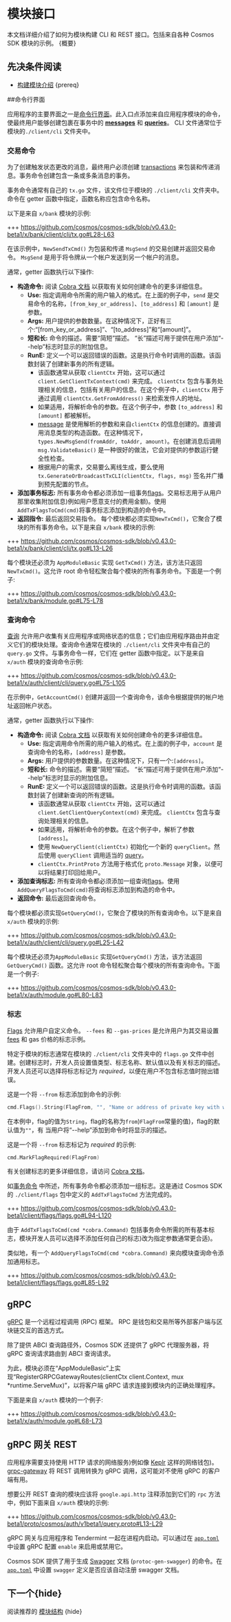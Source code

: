 # 模块接口

本文档详细介绍了如何为模块构建 CLI 和 REST 接口。包括来自各种 Cosmos SDK 模块的示例。 {概要}

## 先决条件阅读

- [构建模块介绍](./intro.md) {prereq}

##命令行界面

应用程序的主要界面之一是[命令行界面](../core/cli.md)。此入口点添加来自应用程序模块的命令，使最终用户能够创建包裹在事务中的 [**messages**](./messages-and-queries.md#messages) 和 [**queries**](./messages-和-queries.md#queries)。 CLI 文件通常位于模块的`./client/cli` 文件夹中。

### 交易命令

 为了创建触发状态更改的消息，最终用户必须创建 [transactions](../core/transactions.md) 来包装和传递消息。事务命令创建包含一条或多条消息的事务。

 事务命令通常有自己的 `tx.go` 文件，该文件位于模块的 `./client/cli` 文件夹中。命令在 getter 函数中指定，函数名称应包含命令名称。

以下是来自 `x/bank` 模块的示例:

+++ https://github.com/cosmos/cosmos-sdk/blob/v0.43.0-beta1/x/bank/client/cli/tx.go#L28-L63

在该示例中，`NewSendTxCmd()` 为包装和传递 `MsgSend` 的交易创建并返回交易命令。 `MsgSend` 是用于将令牌从一个帐户发送到另一个帐户的消息。

通常，getter 函数执行以下操作:

- **构造命令:** 阅读 [Cobra 文档](https://godoc.org/github.com/spf13/cobra) 以获取有关如何创建命令的更多详细信息。
    - **Use:** 指定调用命令所需的用户输入的格式。在上面的例子中，`send` 是交易命令的名称，`[from_key_or_address]`、`[to_address]` 和 `[amount]` 是参数。
    - **Args:** 用户提供的参数数量。在这种情况下，正好有三个:“[from_key_or_address]”、“[to_address]”和“[amount]”。
    - **短和长:** 命令的描述。需要“简短”描述。 “长”描述可用于提供在用户添加“--help”标志时显示的附加信息。
    - **RunE:** 定义一个可以返回错误的函数。这是执行命令时调用的函数。该函数封装了创建新事务的所有逻辑。
        - 该函数通常从获取 `clientCtx` 开始，这可以通过 `client.GetClientTxContext(cmd)` 来完成。 `clientCtx` 包含与事务处理相关的信息，包括有关用户的信息。在这个例子中，`clientCtx` 用于通过调用 `clientCtx.GetFromAddress()` 来检索发件人的地址。
        - 如果适用，将解析命令的参数。在这个例子中，参数 `[to_address]` 和 `[amount]` 都被解析。
        - [message](./messages-and-queries.md) 是使用解析的参数和来自`clientCtx` 的信息创建的。直接调用消息类型的构造函数。在这种情况下，`types.NewMsgSend(fromAddr, toAddr, amount)`。在创建消息后调用 `msg.ValidateBasic()` 是一种很好的做法，它会对提供的参数运行健全性检查。
        - 根据用户的需求，交易要么离线生成，要么使用 `tx.GenerateOrBroadcastTxCLI(clientCtx, flags, msg)` 签名并广播到预先配置的节点。
- **添加事务标志:** 所有事务命令都必须添加一组事务[flags](#flags)。交易标志用于从用户那里收集附加信息)例如用户愿意支付的费用金额)。使用`AddTxFlagsToCmd(cmd)`将事务标志添加到构造的命令中。
- **返回指令:** 最后返回交易指令。 
每个模块都必须实现`NewTxCmd()`，它聚合了模块的所有事务命令。以下是来自 `x/bank` 模块的示例:

+++ https://github.com/cosmos/cosmos-sdk/blob/v0.43.0-beta1/x/bank/client/cli/tx.go#L13-L26

每个模块还必须为 `AppModuleBasic` 实现 `GetTxCmd()` 方法，该方法只返回 `NewTxCmd()`。这允许 root 命令轻松聚合每个模块的所有事务命令。下面是一个例子:

+++ https://github.com/cosmos/cosmos-sdk/blob/v0.43.0-beta1/x/bank/module.go#L75-L78

### 查询命令

[查询](./messages-and-queries.md#queries) 允许用户收集有关应用程序或网络状态的信息；它们由应用程序路由并由定义它们的模块处理。查询命令通常在模块的 `./client/cli` 文件夹中有自己的 `query.go` 文件。与事务命令一样，它们在 getter 函数中指定。以下是来自 `x/auth` 模块的查询命令示例:

+++ https://github.com/cosmos/cosmos-sdk/blob/v0.43.0-beta1/x/auth/client/cli/query.go#L75-L105

在示例中，`GetAccountCmd()` 创建并返回一个查询命令，该命令根据提供的帐户地址返回帐户状态。

通常，getter 函数执行以下操作:

- **构造命令:** 阅读 [Cobra 文档](https://godoc.org/github.com/spf13/cobra) 以获取有关如何创建命令的更多详细信息。
    - **Use:** 指定调用命令所需的用户输入的格式。在上面的例子中，`account` 是查询命令的名称，`[address]` 是参数。
    - **Args:** 用户提供的参数数量。在这种情况下，只有一个:`[address]`。
    - **短和长:** 命令的描述。需要“简短”描述。 “长”描述可用于提供在用户添加“--help”标志时显示的附加信息。
    - **RunE:** 定义一个可以返回错误的函数。这是执行命令时调用的函数。该函数封装了创建新查询的所有逻辑。
        - 该函数通常从获取 `clientCtx` 开始，这可以通过 `client.GetClientQueryContext(cmd)` 来完成。 `clientCtx` 包含与查询处理相关的信息。
        - 如果适用，将解析命令的参数。在这个例子中，解析了参数`[address]`。
        - 使用 `NewQueryClient(clientCtx)` 初始化一个新的 `queryClient`。然后使用 `queryClient` 调用适当的 [query](./messages-and-queries.md#grpc-queries)。
        - `clientCtx.PrintProto` 方法用于格式化 `proto.Message` 对象，以便可以将结果打印回给用户。
- **添加查询标志:** 所有查询命令都必须添加一组查询[flags](#flags)。使用`AddQueryFlagsToCmd(cmd)`将查询标志添加到构造的命令中。
- **返回命令:** 最后返回查询命令。

每个模块都必须实现`GetQueryCmd()`，它聚合了模块的所有查询命令。以下是来自 `x/auth` 模块的示例:

+++ https://github.com/cosmos/cosmos-sdk/blob/v0.43.0-beta1/x/auth/client/cli/query.go#L25-L42

每个模块还必须为`AppModuleBasic` 实现`GetQueryCmd()` 方法，该方法返回`GetQueryCmd()` 函数。这允许 root 命令轻松聚合每个模块的所有查询命令。下面是一个例子:

+++ https://github.com/cosmos/cosmos-sdk/blob/v0.43.0-beta1/x/auth/module.go#L80-L83

### 标志

[Flags](../core/cli.md#flags) 允许用户自定义命令。 `--fees` 和 `--gas-prices` 是允许用户为其交易设置 [fees](../basics/gas-fees.md) 和 gas 价格的标志示例。

特定于模块的标志通常在模块的 `./client/cli` 文件夹中的 `flags.go` 文件中创建。创建标志时，开发人员设置值类型、标志名称、默认值以及有关标志的描述。开发人员还可以选择将标志标记为 _required_，以便在用户不包含标志值时抛出错误。

这是一个将 `--from` 标志添加到命令的示例: 

```go
cmd.Flags().String(FlagFrom, "", "Name or address of private key with which to sign")
```

在本例中，flag的值为`String`，flag的名称为`from`)`FlagFrom`常量的值)，flag的默认值为`""`，有 当用户将“--help”添加到命令时将显示的描述。

这是一个将 `--from` 标志标记为 _required_ 的示例: 

```go
cmd.MarkFlagRequired(FlagFrom)
```

有关创建标志的更多详细信息，请访问 [Cobra 文档](https://github.com/spf13/cobra)。

如[事务命令](#transaction-commands) 中所述，所有事务命令都必须添加一组标志。这是通过 Cosmos SDK 的 `./client/flags` 包中定义的 `AddTxFlagsToCmd` 方法完成的。

+++ https://github.com/cosmos/cosmos-sdk/blob/v0.43.0-beta1/client/flags/flags.go#L94-L120

由于 `AddTxFlagsToCmd(cmd *cobra.Command)` 包括事务命令所需的所有基本标志，模块开发人员可以选择不添加任何自己的标志)改为指定参数通常更合适)。

类似地，有一个 `AddQueryFlagsToCmd(cmd *cobra.Command)` 来向模块查询命令添加通用标志。

+++ https://github.com/cosmos/cosmos-sdk/blob/v0.43.0-beta1/client/flags/flags.go#L85-L92

## gRPC

[gRPC](https://grpc.io/) 是一个远程过程调用 (RPC) 框架。 RPC 是钱包和交易所等外部客户端与区块链交互的首选方式。

除了提供 ABCI 查询路径外，Cosmos SDK 还提供了 gRPC 代理服务器，将 gRPC 查询请求路由到 ABCI 查询请求。

为此，模块必须在“AppModuleBasic”上实现“RegisterGRPCGatewayRoutes(clientCtx client.Context, mux *runtime.ServeMux)”，以将客户端 gRPC 请求连接到模块内的正确处理程序。

下面是来自 `x/auth` 模块的一个例子:

+++ https://github.com/cosmos/cosmos-sdk/blob/v0.43.0-beta1/x/auth/module.go#L68-L73

## gRPC 网关 REST

应用程序需要支持使用 HTTP 请求的网络服务)例如像 [Keplr](https://keplr.xyz) 这样的网络钱包)。 [grpc-gateway](https://github.com/grpc-ecosystem/grpc-gateway) 将 REST 调用转换为 gRPC 调用，这可能对不使用 gRPC 的客户端有用。

想要公开 REST 查询的模块应该将 `google.api.http` 注释添加到它们的 `rpc` 方法中，例如下面来自 `x/auth` 模块的示例:

+++ https://github.com/cosmos/cosmos-sdk/blob/v0.43.0-beta1/proto/cosmos/auth/v1beta1/query.proto#L13-L29

gRPC 网关与应用程序和 Tendermint 一起在进程内启动。可以通过在 [`app.toml`](../run-node/run-node.md#configuring-the-node-using-apptoml) 中设置 gRPC 配置 `enable` 来启用或禁用它。

Cosmos SDK 提供了用于生成 [Swagger](https://swagger.io/) 文档 (`protoc-gen-swagger`) 的命令。在 [`app.toml`](../run-node/run-node.md#configuring-the-node-using-apptoml) 中设置 `swagger` 定义是否应该自动注册 swagger 文档。

## 下一个{hide}

阅读推荐的 [模块结构](./structure.md) {hide} 